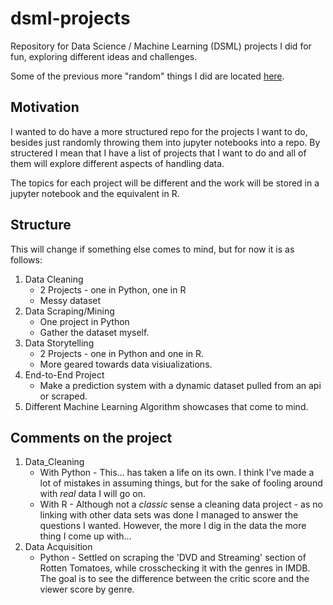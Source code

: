 # dsml-projects
Repository for Data Science / Machine Learning (DSML) projects I did for fun, exploring different ideas and challenges.

Some of the previous more "random" things I did are located [here](https://github.com/gsam1/my-ipython-notebooks).

## Motivation 
I wanted to do have a more structured repo for the projects I want to do, besides just randomly throwing them into jupyter notebooks into a repo.
By structered I mean that I have a list of projects that I want to do and all of them will explore different aspects of handling data.

The topics for each project will be different and the work will be stored in a jupyter notebook and the equivalent in R.

## Structure
This will change if something else comes to mind, but for now it is as follows:
1. Data Cleaning
    * 2 Projects - one in Python, one in R
    * Messy dataset
2. Data Scraping/Mining
    * One project in Python
    * Gather the dataset myself.
3. Data Storytelling
    * 2 Projects - one in Python and one in R.
    * More geared towards data visiualizations.
4. End-to-End Project
    * Make a prediction system with a dynamic dataset pulled from an api or scraped.
5. Different Machine Learning Algorithm showcases that come to mind.

## Comments on the project
1. Data_Cleaning
    * With Python - This... has taken a life on its own. I think I've made a lot of mistakes in assuming things, but for the sake of fooling around with *real* data I will go on.
    * With R - Although not a *classic* sense a cleaning data project - as no linking with other data sets was done I managed to answer the questions I wanted. However, the more I dig in the data the more thing I come up with...
2. Data Acquisition
    * Python - Settled on scraping the 'DVD and Streaming' section of Rotten Tomatoes, while crosschecking it with the genres in IMDB. The goal is to see the difference between the critic score and the viewer score by genre.